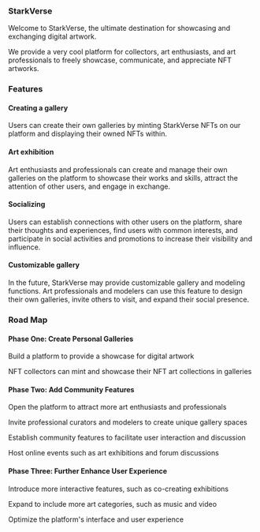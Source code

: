### StarkVerse
Welcome to StarkVerse, the ultimate destination for showcasing and exchanging digital artwork.

We provide a very cool platform for collectors, art enthusiasts, and art professionals to freely showcase, communicate, and appreciate NFT artworks.

### Features
#### Creating a gallery
Users can create their own galleries by minting StarkVerse NFTs on our platform and displaying their owned NFTs within.
#### Art exhibition
Art enthusiasts and professionals can create and manage their own galleries on the platform to showcase their works and skills, attract the attention of other users, and engage in exchange.

#### Socializing
Users can establish connections with other users on the platform, share their thoughts and experiences, find users with common interests, and participate in social activities and promotions to increase their visibility and influence.

#### Customizable gallery
In the future, StarkVerse may provide customizable gallery and modeling functions. Art professionals and modelers can use this feature to design their own galleries, invite others to visit, and expand their social presence.

### Road Map

#### Phase One: Create Personal Galleries
Build a platform to provide a showcase for digital artwork

NFT collectors can mint and showcase their NFT art collections in galleries

#### Phase Two: Add Community Features
Open the platform to attract more art enthusiasts and professionals

Invite professional curators and modelers to create unique gallery spaces

Establish community features to facilitate user interaction and discussion

Host online events such as art exhibitions and forum discussions

#### Phase Three: Further Enhance User Experience
Introduce more interactive features, such as co-creating exhibitions

Expand to include more art categories, such as music and video

Optimize the platform's interface and user experience